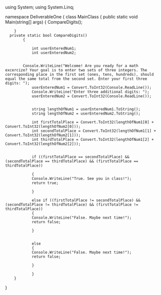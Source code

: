 using System;
using System.Linq;

namespace DeliverableOne
{
    class MainClass
    {
        public static void Main(string[] args)
        {
            CompareDigits();
            
        }
      private static bool CompareDigits()
            {

                int userEnteredNum1;
                int userEnteredNum2;


            Console.WriteLine("Welcome! Are you ready for a math excercize? Your goal is to enter two sets of three integers. The corresponding place in the first set (ones, tens, hundreds), should equal the same total from the second set. Enter your first three digits: ");
                userEnteredNum1 = Convert.ToInt32(Console.ReadLine());
                Console.WriteLine("Enter three additional digits: ");
                userEnteredNum2 = Convert.ToInt32(Console.ReadLine());


                string lengthOfNum1 = userEnteredNum1.ToString();
                string lengthOfNum2 = userEnteredNum2.ToString();

                int firstTotalPlace = Convert.ToInt32(lengthOfNum1[0] + Convert.ToInt32(lengthOfNum2[0]));
                int secondTotalPlace = Convert.ToInt32(lengthOfNum1[1] + Convert.ToInt32(lengthOfNum2[1]));
                int thirdTotalPlace = Convert.ToInt32(lengthOfNum1[2] + Convert.ToInt32(lengthOfNum2[2]));


                if ((firstTotalPlace == secondTotalPlace) && (secondTotalPlace == thirdTotalPlace) && (firstTotalPlace == thirdTotalPlace))

                {
                Console.WriteLine("True. See you in class!");    
                return true;

                }

                else if ((firstTotalPlace != secondTotalPlace) && (secondTotalPlace != thirdTotalPlace) && (firstTotalPlace != thirdTotalPlace))
                {
                Console.WriteLine("False. Maybe next time!");
                return false;

                }


                else
                {
                Console.WriteLine("False. Maybe next time!");
                return false;

                }

                }
        }
}
